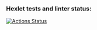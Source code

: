### Hexlet tests and linter status:
[![Actions Status](https://github.com/Egorles/frontend-project-lvl1/workflows/hexlet-check/badge.svg)](https://github.com/Egorles/frontend-project-lvl1/actions)